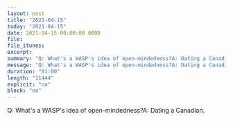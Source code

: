 ```yaml
---
layout: post
title: "2021-04-15"
today: "2021-04-15"
date: 2021-04-15 00:00:00 0000
file:
file_itunes:
excerpt:
summary: "Q: What's a WASP's idea of open-mindedness?A: Dating a Canadian."
message: "Q: What's a WASP's idea of open-mindedness?A: Dating a Canadian."
duration: "01:00"
length: "11444"
explicit: "no"
block: "no"
---
```

Q: What's a WASP's idea of open-mindedness?A: Dating a Canadian.

